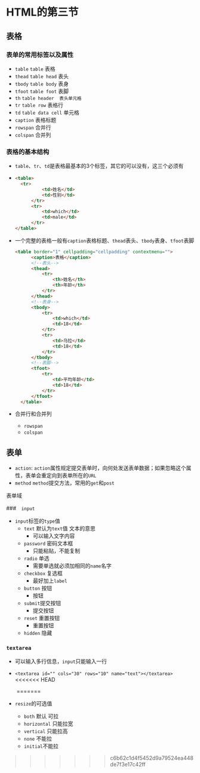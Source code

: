 # HTML的第三节

## 表格

### 表单的常用标签以及属性

* `table`   `table`      表格   
* `thead`    `table head`  表头
* `tbody`     `table body`    表身
* `tfoot`     `table foot`    表脚
* `th`           `table header  表头单元格`
* `tr`           `table row`    表格行
* `td`          `table data cell`    单元格
* `caption`  表格标题
* `rowspan` 合并行
* `colspan` 合并列

###  表格的基本结构

* `table`、`tr`、`td`是表格最基本的3个标签，其它的可以没有，这三个必须有

* ```html
  <table>
  	<tr>
        	<td>姓名</td>
        	<td>性别</td>
    	</tr>
    	<tr>
    		<td>which</td>
        	<td>male</td>
    	</tr>
  </table>
  ```

* 一个完整的表格一般有`caption`表格标题、`thead`表头、`tbody`表身、`tfoot`表脚

  ```html
  <table border="1" cellpadding="cellpadding" contextmenu="">
  	    <caption>表格</caption>
  	    <!--表头-->
  	    <thead>
  	        <tr>
  	            <th>姓名</th>
  	    		<th>年龄</th>
  	        </tr>
  	    </thead>
  	    <!--表身-->
  	    <tbody>
  	        <tr>
  	            <td>which</td>
  	            <td>18</td>
  	        </tr>
  	        <tr>
  	            <td>乌拉</td>
  	            <td>18</td>
  	        </tr>
  	    </tbody>
  	    <!--表脚-->
  	    <tfoot>
  	        <tr>
  	            <td>平均年龄</td>
  	            <td>18</td>
  	        </tr>
  	    </tfoot>
  	</table>
  ```

* 合并行和合并列

  * `rowspan`  
  * `colspan`

## 表单

* `action`: `action`属性规定提交表单时，向何处发送表单数据；如果忽略这个属性，表单会重定向到表单所在的`URL`
* `method` `method`提交方法，常用的`get`和`post`

表单域

###　`input`

* `input`标签的`type`值
  * `text` 默认为`text`值 文本的意思
    * 可以输入文字内容
  * `password` 密码文本框
    * 只能粘贴，不能复制
  * `radio` 单选  
    * 需要单选就必须加相同的`name`名字
  * `checkbox` 复选框
    * 最好加上`label`
  * `button` 按钮
    * 按钮
  * `submit`提交按钮
    * 提交按钮
  * `reset` 重置按钮
    * 重置按钮
  * `hidden` 隐藏

### `textarea`

* 可以输入多行信息，`input`只能输入一行
* `<textarea id="" cols="30" rows="10" name="text"></textarea>`
<<<<<<< HEAD

  ​
=======
* `resize`的可选值
  * `both` 默认 可拉
  * `horizontal` 只能拉宽
  * `vertical`  只能拉高
  * `none`  不能拉
  * `initial`不能拉
>>>>>>> c6b62c1d4f5452d9a79524ea448de7f3e17c42ff

